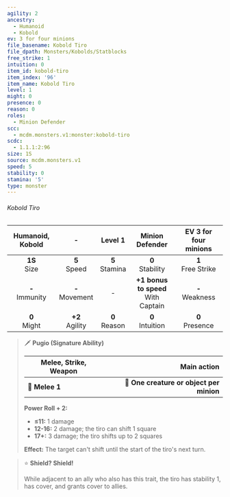 ```yaml
---
agility: 2
ancestry:
  - Humanoid
  - Kobold
ev: 3 for four minions
file_basename: Kobold Tiro
file_dpath: Monsters/Kobolds/Statblocks
free_strike: 1
intuition: 0
item_id: kobold-tiro
item_index: '96'
item_name: Kobold Tiro
level: 1
might: 0
presence: 0
reason: 0
roles:
  - Minion Defender
scc:
  - mcdm.monsters.v1:monster:kobold-tiro
scdc:
  - 1.1.1:2:96
size: 1S
source: mcdm.monsters.v1
speed: 5
stability: 0
stamina: '5'
type: monster
---
```


###### Kobold Tiro

|  Humanoid, Kobold   |          -          |      Level 1       |             Minion Defender             | EV 3 for four minions  |
| :-----------------: | :-----------------: | :----------------: | :-------------------------------------: | :--------------------: |
|  **1S**<br/> Size   |  **5**<br/> Speed   | **5**<br/> Stamina |          **0**<br/> Stability           | **1**<br/> Free Strike |
| **-**<br/> Immunity | **-**<br/> Movement |         -          | **+1 bonus to speed**<br/> With Captain |  **-**<br/> Weakness   |
|  **0**<br/> Might   | **+2**<br/> Agility | **0**<br/> Reason  |          **0**<br/> Intuition           |  **0**<br/> Presence   |

<!-- -->
> 🗡 **Pugio (Signature Ability)**
>
> | **Melee, Strike, Weapon** |                          **Main action** |
> | ------------------------- | ---------------------------------------: |
> | **📏 Melee 1**            | **🎯 One creature or object per minion** |
>
> **Power Roll + 2:**
>
> - **≤11:** 1 damage
> - **12-16:** 2 damage; the tiro can shift 1 square
> - **17+:** 3 damage; the tiro shifts up to 2 squares
>
> **Effect:** The target can't shift until the start of the tiro's next turn.

<!-- -->
> ⭐️ **Shield? Shield!**
>
> While adjacent to an ally who also has this trait, the tiro has stability 1, has cover, and grants cover to allies.
